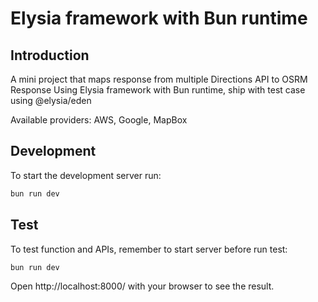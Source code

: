 # Elysia framework with Bun runtime

## Introduction
A mini project that maps response from multiple Directions API to OSRM Response
Using Elysia framework with Bun runtime, ship with test case using @elysia/eden


Available providers: AWS, Google, MapBox

## Development
To start the development server run:
```bash
bun run dev
```

## Test
To test function and APIs, remember to start server before run test:
```bash
bun run dev
```

Open http://localhost:8000/ with your browser to see the result.
